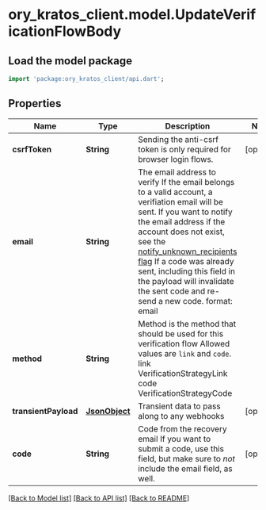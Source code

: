 # ory_kratos_client.model.UpdateVerificationFlowBody

## Load the model package
```dart
import 'package:ory_kratos_client/api.dart';
```

## Properties
Name | Type | Description | Notes
------------ | ------------- | ------------- | -------------
**csrfToken** | **String** | Sending the anti-csrf token is only required for browser login flows. | [optional] 
**email** | **String** | The email address to verify  If the email belongs to a valid account, a verifiation email will be sent.  If you want to notify the email address if the account does not exist, see the [notify_unknown_recipients flag](https://www.ory.sh/docs/kratos/self-service/flows/verify-email-account-activation#attempted-verification-notifications)  If a code was already sent, including this field in the payload will invalidate the sent code and re-send a new code.  format: email | 
**method** | **String** | Method is the method that should be used for this verification flow  Allowed values are `link` and `code`. link VerificationStrategyLink code VerificationStrategyCode | 
**transientPayload** | [**JsonObject**](.md) | Transient data to pass along to any webhooks | [optional] 
**code** | **String** | Code from the recovery email  If you want to submit a code, use this field, but make sure to _not_ include the email field, as well. | [optional] 

[[Back to Model list]](../README.md#documentation-for-models) [[Back to API list]](../README.md#documentation-for-api-endpoints) [[Back to README]](../README.md)


